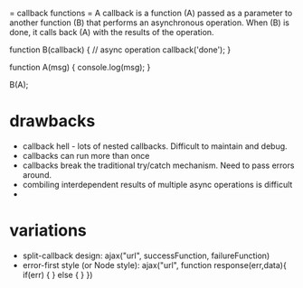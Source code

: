 = callback functions =
A callback is a function (A) passed as a parameter to another function (B) that performs an asynchronous operation. When (B) is done, it calls back (A) with the results of the operation.

function B(callback) {
  // async operation
  callback('done');
}

function A(msg) {
  console.log(msg);
}

B(A);

# drawbacks
- callback hell - lots of nested callbacks. Difficult to maintain and debug.
- callbacks can run more than once
- callbacks break the traditional try/catch mechanism. Need to pass errors around.
- combiling interdependent results of multiple async operations is difficult
-

# variations
- split-callback design: ajax("url", successFunction, failureFunction)
- error-first style (or Node style):
  ajax("url", function response(err,data){
    if(err) {  }
    else { }
  })
